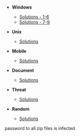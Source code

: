 - **Windows**
  - [Solutions - 1-6](https://researchcenter.paloaltonetworks.com/2016/09/labyrenth-capture-the-flag-ctf-windows-track-1-6-solutions/)
  - [Solutions - 7-9](https://researchcenter.paloaltonetworks.com/2016/09/unit-42-labyrenth-capture-the-flag-ctf-windows-track-7-9-solutions/)

- **Unix**
  - [Solutions](https://researchcenter.paloaltonetworks.com/2016/08/labyrenth-capture-the-flag-ctf-unix-track-solutions/)

- **Mobile**
  - [Solutions](https://researchcenter.paloaltonetworks.com/2016/09/unit42-labyrenth-capture-the-flag-ctf-mobile-track-solutions/)

- **Document**
  - [Solutions](https://researchcenter.paloaltonetworks.com/2016/08/labyrenth-capture-the-flag-ctf-document-track-solutions/)

- **Threat**
  - [Solutions](https://researchcenter.paloaltonetworks.com/2016/09/labyrenth-capture-the-flag-ctf-threat-track-solutions/)

- **Random**
  - [Solutions](https://researchcenter.paloaltonetworks.com/2016/10/unit42-labyrenth-capture-flag-ctf-random-track-solutions/)

password to all zip files is infected
